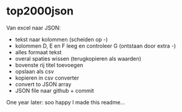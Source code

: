 # top2000json

Van excel naar JSON:
- tekst naar kolommen (scheiden op -)
- kolommen D, E en F leeg en controleer G (ontstaan door extra -)
- alles formaat tekst
- overal spaties wissen (terugkopieren als waarden)
- bovenste rij titel toevoegen
- opslaan als csv
- kopieren in csv converter
- convert to JSON array
- JSON file naar github + commit

One year later: soo happy I made this readme...
